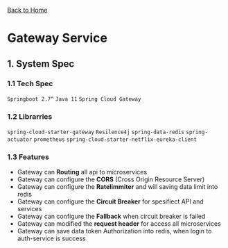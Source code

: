 [Back to Home](https://github.com/springboot-microservices-project/)

# Gateway Service




## 1. System Spec

### 1.1 Tech Spec
`Springboot 2.7^`
`Java 11`
`Spring Cloud Gateway`

### 1.2 Librarries
`spring-cloud-starter-gateway`
`Resilence4j`
`spring-data-redis`
`spring-actuator`
`prometheus`
`spring-cloud-starter-netflix-eureka-client`

### 1.3 Features
- Gateway can **Routing** all api to microservices
- Gateway can configure the **CORS** (Cross Origin Resource Server)
- Gateway can configure the **Ratelimmiter** and will saving data limit into redis
- Gateway can configure the **Circuit Breaker** for spesifiect API and services
- Gateway can configure the **Fallback** when circuit breaker is failed
- Gateway can modified the **request header** for access all microservices
- Gateway can save data token Authorization into redis, when login to auth-service is success




